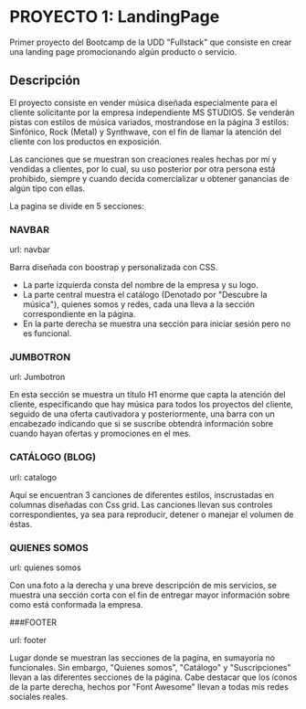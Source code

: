 

# PROYECTO 1: LandingPage

Primer proyecto del Bootcamp de la UDD "Fullstack" que consiste en crear una landing page promocionando algún producto o servicio.

## Descripción

El proyecto consiste en vender música diseñada especialmente para el cliente solicitante por la empresa independiente MS STUDIOS. Se venderán pistas con estilos de música variados, mostrandose en la página 3 estilos: Sinfónico, Rock (Metal) y Synthwave, con el fin de llamar la atención del cliente con los productos en exposición.

Las canciones que se muestran son creaciones reales hechas por mí y vendidas a clientes, por lo cual, su uso posterior  por otra persona está prohibido, siempre y cuando decida comercializar u obtener ganancias de algún tipo con ellas.

La pagina se divide en 5 secciones:

### NAVBAR

url: navbar

Barra diseñada con boostrap y personalizada con CSS. 
- La parte izquierda consta del nombre de la empresa y su logo.
- La parte central muestra el catálogo (Denotado por "Descubre la música"), quienes somos y redes, cada una lleva a la sección correspondiente en la página.
- En la parte derecha se muestra una sección para iniciar sesión pero no es funcional.

### JUMBOTRON

url: Jumbotron

En esta sección se muestra un título H1 enorme que capta la atención del cliente, especificando que hay música para todos los proyectos del cliente, seguido de una oferta cautivadora y posteriormente, una barra con un encabezado indicando que si se suscribe obtendrá información sobre cuando hayan ofertas y promociones en el mes.

### CATÁLOGO (BLOG)

url: catalogo

Aquí se encuentran 3 canciones de diferentes estilos, inscrustadas en columnas diseñadas con Css grid. Las canciones llevan sus controles correspondientes, ya sea para reproducir, detener o manejar el volumen de éstas.

### QUIENES SOMOS

url: quienes somos

Con una foto a la derecha y una breve descripción de mis servicios, se muestra una sección corta con el fin de entregar mayor información sobre como está conformada la empresa.

###FOOTER

url: footer

Lugar donde se muestran las secciones de la pagina, en sumayoría no funcionales.
Sin embargo, "Quienes somos", "Catálogo" y "Suscripciones" llevan a las diferentes secciones de la página.
Cabe destacar que los íconos de la parte derecha, hechos por "Font Awesome" llevan a todas mis redes sociales reales.